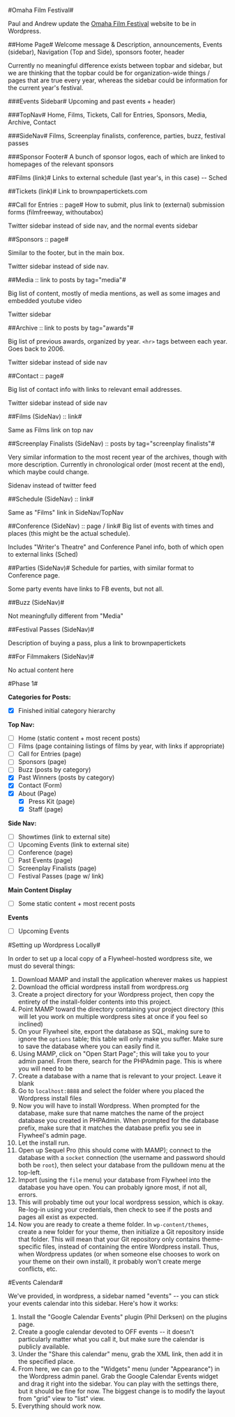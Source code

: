 #Omaha Film Festival#

Paul and Andrew update the [Omaha Film Festival](http://www.omahafilmfestival.org/) website to be in Wordpress.

##Home Page#
Welcome message & Description, announcements, Events (sidebar), Navigation (Top and Side), sponsors footer, header

Currently no meaningful difference exists between topbar and sidebar, but we are thinking that the topbar could be for organization-wide things / pages that are true every year, whereas the sidebar could be information for the current year's festival.

###Events Sidebar#
Upcoming and past events + header)

###TopNav#
Home, Films, Tickets, Call for Entries, Sponsors, Media, Archive, Contact

###SideNav#
Films, Screenplay finalists, conference, parties, buzz, festival passes

###Sponsor Footer#
A bunch of sponsor logos, each of which are linked to homepages of the relevant sponsors

##Films (link)#
Links to external schedule (last year's, in this case) -- Sched

##Tickets (link)#
Link to brownpapertickets.com

##Call for Entries :: page#
How to submit, plus link to (external) submission forms (filmfreeway, withoutabox)

Twitter sidebar instead of side nav, and the normal events sidebar

##Sponsors :: page#

Similar to the footer, but in the main box.

Twitter sidebar instead of side nav.

##Media :: link to posts by tag="media"#

Big list of content, mostly of media mentions, as well as some images and embedded youtube video

Twitter sidebar

##Archive :: link to posts by tag="awards"#

Big list of previous awards, organized by year. `<hr>` tags between each year. Goes back to 2006. 

Twitter sidebar instead of side nav

##Contact :: page#

Big list of contact info with links to relevant email addresses.

Twitter sidebar instead of side nav

##Films (SideNav) :: link#

Same as Films link on top nav

##Screenplay Finalists (SideNav) :: posts by tag="screenplay finalists"#

Very similar information to the most recent year of the archives, though with more description. Currently in chronological order (most recent at the end), which maybe could change.

Sidenav instead of twitter feed

##Schedule (SideNav) :: link#

Same as "Films" link in SideNav/TopNav

##Conference (SideNav) :: page / link#
Big list of events with times and places (this might be the actual schedule).

Includes "Writer's Theatre" and Conference Panel info, both of which open to external links (Sched)

##Parties (SideNav)#
Schedule for parties, with similar format to Conference page.

Some party events have links to FB events, but not all.

##Buzz (SideNav)#

Not meaningfully different from "Media"

##Festival Passes (SideNav)#

Description of buying a pass, plus a link to brownpapertickets

##For Filmmakers (SideNav)#

No actual content here

#Phase 1#

**Categories for Posts:**

+ [x] Finished initial category hierarchy

**Top Nav:**

+ [ ] Home (static content + most recent posts)
+ [ ] Films (page containing listings of films by year, with links if appropriate)
+ [ ] Call for Entries (page)
+ [ ] Sponsors (page)
+ [ ] Buzz (posts by category)
+ [X] Past Winners (posts by category)
+ [x] Contact (Form)
+ [x] About (Page)
    + [x] Press Kit (page)
    + [x] Staff (page)

**Side Nav:**

+ [ ] Showtimes (link to external site)
+ [ ] Upcoming Events (link to external site)
+ [ ] Conference (page)
+ [ ] Past Events (page)
+ [ ] Screenplay Finalists (page)
+ [ ] Festival Passes (page w/ link)

**Main Content Display**

+ [ ] Some static content + most recent posts

**Events**

+ [ ] Upcoming Events

#Setting up Wordpress Locally#

In order to set up a local copy of a Flywheel-hosted wordpress site, we must do several things:

1. Download MAMP and install the application wherever makes us happiest
2. Download the official wordpress install from wordpress.org
3. Create a project directory for your Wordpress project, then copy the entirety of the install-folder contents into this project.
4. Point MAMP toward the directory containing your project directory (this will let you work on multiple wordpress sites at once if you feel so inclined)
5. On your Flywheel site, export the database as SQL, making sure to ignore the `options` table; this table will only make you suffer. Make sure to save the database where you can easily find it.
6. Using MAMP, click on "Open Start Page"; this will take you to your admin panel. From there, search for the PHPAdmin page. This is where you will need to be
7. Create a database with a name that is relevant to your project. Leave it blank
8. Go to `localhost:8888` and select the folder where you placed the Wordpress install files
9. Now you will have to install Wordpress. When prompted for the database, make sure that name matches the name of the project database you created in PHPAdmin. When prompted for the database prefix, make sure that it matches the database prefix you see in Flywheel's admin page.
10. Let the install run.
11. Open up Sequel Pro (this should come with MAMP); connect to the database with a `socket` connection (the username and password should both be `root`), then select your database from the pulldown menu at the top-left.
12. Import (using the `file` menu) your database from Flywheel into the database you have open. You can probably ignore most, if not all, errors.
13. This will probably time out your local wordpress session, which is okay. Re-log-in using your credentials, then check to see if the posts and pages all exist as expected.
14. Now you are ready to create a theme folder. In `wp-content/themes`, create a new folder for your theme, then initialize a Git repository inside that folder. This will mean that your Git repository only contains theme-specific files, instead of containing the entire Wordpress install. Thus, when Wordpress updates (or when someone else chooses to work on your theme on their own install), it probably won't create merge conflicts, etc.

#Events Calendar#

We've provided, in wordpress, a sidebar named "events" -- you can stick your events calendar into this sidebar. Here's how it works:

1. Install the "Google Calendar Events" plugin (Phil Derksen) on the plugins page.
2. Create a google calendar devoted to OFF events -- it doesn't particularly matter what you call it, but make sure the calendar is publicly available.
3. Under the "Share this calendar" menu, grab the XML link, then add it in the specified place.
4. From here, we can go to the "Widgets" menu (under "Appearance") in the Wordpress admin panel. Grab the Google Calendar Events widget and drag it right into the sidebar. You can play with the settings there, but it should be fine for now. The biggest change is to modify the layout from "grid" view to "list" view.
5. Everything should work now.
